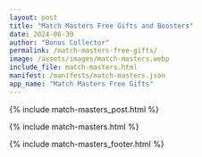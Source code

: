 ```yaml
---
layout: post
title: "Match Masters Free Gifts and Boosters"
date: 2024-06-30
author: "Bonus Collector"
permalink: /match-masters-free-gifts/
image: /assets/images/match-masters.webp
include_file: match-masters.html
manifest: /manifests/match-masters.json
app_name: "Match Masters Free Gifts"
---
```


{% include match-masters_post.html %}

{% include match-masters.html %}

{% include match-masters_footer.html %}